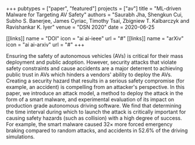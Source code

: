 +++
pubtypes = ["paper", "featured"]
projects = ["av"]
title = "ML-driven Malware for Targeting AV Safety"
authors = "Saurabh Jha, Shengkun Cui, Subho S. Banerjee, James Cyriac, Timothy Tsai, Zbigniew T. Kalbarczyk and Ravishankar K. Iyer"
venue = "DSN 2020"
date = 2020-06-25

[[links]]
  name = "DOI"
  icon = "ai ai-ieee"
  url = "#"
[[links]]
  name = "arXiv"
  icon = "ai ai-arxiv"
  url = "#"
+++

Ensuring the safety of autonomous vehicles (AVs) is critical for their mass deployment and public
adoption.  However, security attacks that violate safety constraints and cause accidents are a
major deterrent to achieving public trust in AVs which hinders a vendors' ability to deploy the AVs.
Creating a security hazard that results in a serious safety compromise (for example, an accident) is
compelling from an attacker's perspective. In this paper, we introduce an attack model, a method to
deploy the attack in the form of a smart malware, and experimental evaluation of its impact on
production grade autonomous driving software. We find that determining the time interval during
which to launch the attack is critically important for causing safety hazards (such as collision)
with a high degree of success. For example, the smart malware caused 32× more forced emergency
braking compared to random attacks, and accidents in 52.6% of the driving simulations.
